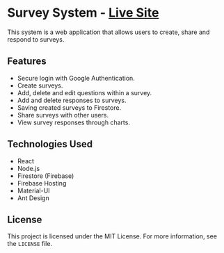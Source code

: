 # Survey System - [Live Site](https://survey-system-845b2.web.app/)

This system is a web application that allows users to create, share and respond to surveys.

## Features

- Secure login with Google Authentication.
- Create surveys.
- Add, delete and edit questions within a survey.
- Add and delete responses to surveys.
- Saving created surveys to Firestore.
- Share surveys with other users.
- View survey responses through charts.

## Technologies Used

- React
- Node.js
- Firestore (Firebase)
- Firebase Hosting
- Material-UI
- Ant Design

## License

This project is licensed under the MIT License. For more information, see the `LICENSE` file.
